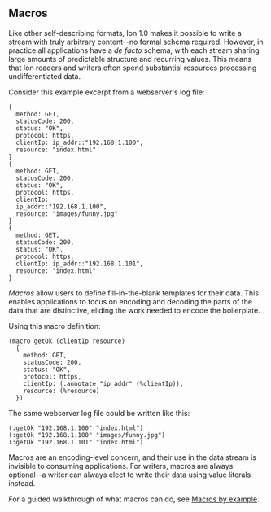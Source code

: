 ## Macros

Like other self-describing formats, Ion 1.0 makes it possible to write a stream with truly arbitrary content--no formal schema required.
However, in practice all applications have a _de facto_ schema, with each stream sharing large amounts of predictable structure and recurring values.
This means that Ion readers and writers often spend substantial resources processing undifferentiated data.

Consider this example excerpt from a webserver's log file:

```ion
{
  method: GET,
  statusCode: 200,
  status: "OK",
  protocol: https,
  clientIp: ip_addr::"192.168.1.100",
  resource: "index.html"
}
{
  method: GET,
  statusCode: 200,
  status: "OK",
  protocol: https,
  clientIp:
  ip_addr::"192.168.1.100",
  resource: "images/funny.jpg"
}
{
  method: GET,
  statusCode: 200,
  status: "OK",
  protocol: https,
  clientIp: ip_addr::"192.168.1.101",
  resource: "index.html"
}
```

_Macros_ allow users to define fill-in-the-blank templates for their data. This enables applications to focus on encoding and decoding the parts of the data that are distinctive, eliding the work needed to encode the boilerplate.

Using this macro definition:
```ion
(macro getOk (clientIp resource)
  {
    method: GET,
    statusCode: 200,
    status: "OK",
    protocol: https,
    clientIp: (.annotate "ip_addr" (%clientIp)),
    resource: (%resource)
  })
```

The same webserver log file could be written like this:
```ion
(:getOk "192.168.1.100" "index.html")
(:getOk "192.168.1.100" "images/funny.jpg")
(:getOk "192.168.1.101" "index.html")
```

Macros are an encoding-level concern, and their use in the data stream is invisible to consuming applications. For writers, macros are always optional--a writer can always elect to write their data using value literals instead. 

For a guided walkthrough of what macros can do, see [Macros by example](macros/macros_by_example.md).
